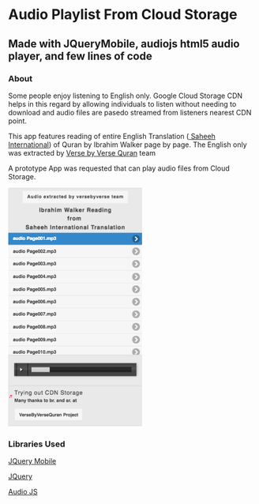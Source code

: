 <h1>Audio Playlist From Cloud Storage</h1>

<h2>Made with JQueryMobile, audiojs html5 audio player, and few lines of code</h2>

<h3>About</h3>

<p>Some people enjoy listening to English only. Google Cloud Storage CDN helps in this regard by allowing individuals to listen without needing to download and audio files are pasedo streamed from listeners nearest CDN point.</p>

<p>This app features reading of entire English Translation (<a href="http://www.saheehinternational.com/" target="_blank"> Saheeh International</a>) of Quran by Ibrahim Walker page by page. The English only was extracted by <a href="http://www.versebyversequran.com/site/">Verse by Verse Quran</a> team</p>

<p>A prototype App was requested that can play audio files from Cloud Storage.</p>

<img src="screencapture.png" width="auto" />

<h3>Libraries Used</h3>
<p><a href="http://jquerymobile.com/" target="_blank">JQuery Mobile</a></p>
<p><a href="http://jquery.com/" target="_blank">JQuery</a></p>
<p><a href="http://kolber.github.io/audiojs/" target="_blank">Audio JS</a></p>
